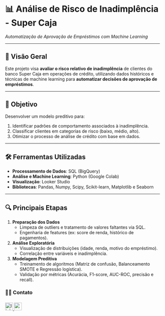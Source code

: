 # 📊 Análise de Risco de Inadimplência - Super Caja  
*Automatização de Aprovação de Empréstimos com Machine Learning*  

---

## 📌 **Visão Geral**  
Este projeto visa **avaliar o risco relativo de inadimplência** de clientes do banco Super Caja em operações de crédito, utilizando dados históricos e técnicas de machine learning para **automatizar decisões de aprovação de empréstimos**.  

---

## 🎯 **Objetivo**  
Desenvolver um modelo preditivo para:  
1. Identificar padrões de comportamento associados à inadimplência.  
2. Classificar clientes em categorias de risco (baixo, médio, alto).  
3. Otimizar o processo de análise de crédito com base em dados.  

---

## 🛠️ **Ferramentas Utilizadas**  
- **Processamento de Dados**: SQL (BigQuery)  
- **Análise e Machine Learning**: Python (Google Colab)  
- **Visualização**: Looker Studio  
- **Bibliotecas**: Pandas, Numpy, Scipy, Scikit-learn, Matplotlib e Seaborn  

---
## 🔍 **Principais Etapas**  
1. **Preparação dos Dados**  
   - Limpeza de outliers e tratamento de valores faltantes via SQL.  
   - Engenharia de features (ex: score de renda, histórico de pagamentos).  
2. **Análise Exploratória**  
   - Visualização de distribuições (idade, renda, motivo do empréstimo).  
   - Correlação entre variáveis e inadimplência.  
3. **Modelagem Preditiva**  
   - Treinamento de algoritmos (Matriz de confusão, Balanceamento SMOTE e Regressão logística).  
   - Validação por métricas (Acurácia, F1-score, AUC-ROC, precisão e recall).  

### 🧙‍♀️ **Contato** 
###

<div align="left">
  <a href="https://www.linkedin.com/in/bruna-paiva16" target="_blank">
    <img src="https://img.shields.io/static/v1?message=LinkedIn&logo=linkedin&label=&color=0077B5&logoColor=white&labelColor=&style=for-the-badge" height="25" alt="linkedin logo"  />
  </a>
  <a href="brunasap16@gmail.com" target="_blank">
    <img src="https://img.shields.io/static/v1?message=Gmail&logo=gmail&label=&color=D14836&logoColor=white&labelColor=&style=for-the-badge" height="25" alt="gmail logo"  />
  </a>
</div>

###

